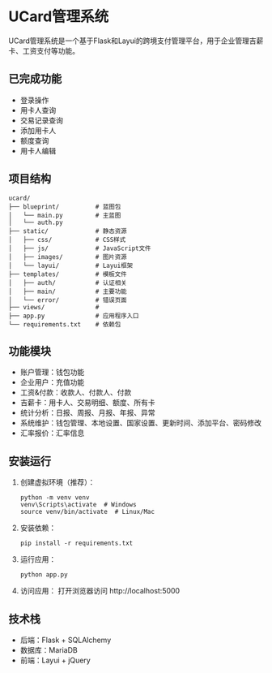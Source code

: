 # UCard管理系统

UCard管理系统是一个基于Flask和Layui的跨境支付管理平台，用于企业管理吉薪卡、工资支付等功能。

## 已完成功能
- 登录操作
- 用卡人查询
- 交易记录查询
- 添加用卡人
- 额度查询
- 用卡人编辑

## 项目结构

```
ucard/
├── blueprint/          # 蓝图包
│   └── main.py         # 主蓝图
│   └── auth.py
├── static/             # 静态资源
│   ├── css/            # CSS样式
│   ├── js/             # JavaScript文件
│   ├── images/         # 图片资源
│   └── layui/          # Layui框架
├── templates/          # 模板文件
│   ├── auth/           # 认证相关
│   ├── main/           # 主要功能
│   └── error/          # 错误页面
├── views/              # 
├── app.py              # 应用程序入口
└── requirements.txt    # 依赖包
```

## 功能模块

- 账户管理：钱包功能
- 企业用户：充值功能
- 工资&付款：收款人、付款人、付款
- 吉薪卡：用卡人、交易明细、额度、所有卡
- 统计分析：日报、周报、月报、年报、异常
- 系统维护：钱包管理、本地设置、国家设置、更新时间、添加平台、密码修改
- 汇率报价：汇率信息

## 安装运行

1. 创建虚拟环境（推荐）：
   ```
   python -m venv venv
   venv\Scripts\activate  # Windows
   source venv/bin/activate  # Linux/Mac
   ```

2. 安装依赖：
   ```
   pip install -r requirements.txt
   ```

3. 运行应用：
   ```
   python app.py
   ```

4. 访问应用：
   打开浏览器访问 http://localhost:5000

## 技术栈

- 后端：Flask + SQLAlchemy
- 数据库：MariaDB
- 前端：Layui + jQuery

